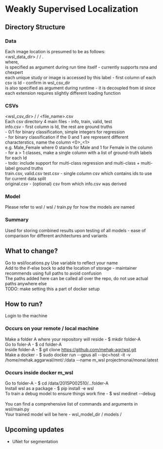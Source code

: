 # Weakly Supervised Localization

## Directory Structure

### Data
Each image location is presumed to be as follows: <br />
<wsl_data_dir> / <data> / <id>.<extension> <br />
where, <br />
    <data> is specified as argument during run time itself - currently supports rsna and chexpert <br />
    <id> each unique study or image is accessed by this label - first column of each csv is Id - confirm in wsl_csv_dir <br />
    <extension> is also specified as argument during runtime - it is decoupled from id since each extension requires slightly different loading function <br />
        
### CSVs
<wsl_csv_dir> / <data> / <file_name>.csv <br />
Each csv directory 4 main files - info, train, valid, test <br />
info.csv - first column is Id, the rest are ground truths <br />
         - 0/1 for binary classification, simple integers for regression <br />
         - for binary classification if the 0 and 1 are represent different characterstics, name the column <0>_<1> <br />
            e.g. Male_Female where 0 stands for Male and 1 for Female in the column <br />
         - for a > 1 classes, make a single column with a list of ground-truth labels for each Id <br />
         - todo: include support for multi-class regression and multi-class + multi-label ground truths <br />
train.csv, valid.csv test.csv - single column csv which contains ids to use for current data split <br />
original.csv - (optional) csv from which info.csv was derived <br />
    
### Model
Please refer to wsl / wsl / train.py for how the models are named <br />

### Summary
Used for storing combined results upon testing of all models - ease of comparison for different architectures and variants <br />

## What to change?

Go to wsl/locations.py
Use <user> variable to reflect your name <br />
Add to the if-else bock to add the location of storage - maintainer recommends using full paths to avoid confusion <br />
The paths added here can be called all over the repo, do not use actual paths anywhere else <br />
TODO: make setting this a part of docker setup <br />

## How to run?

Login to the machine  <br />

### Occurs on your remote / local machine
Make a folder A where your repository will reside  - $ mkdir folder-A  <br />
Go to foler-A - $ cd folder-A  <br />
Inside folder-A  - $ git clone https://github.com/mehak-agr/wsl.git  <br />
Make a docker - $ sudo docker run --gpus all --ipc=host -it -v /home/mehak.aggarwal/mnt/:/data --name m_wsl projectmonai/monai:latest  <br />

### Occurs inside docker m_wsl
Go to folder-A - $ cd /data/2015P002510/...folder-A  <br />
Install wsl as a package  - $ pip install -e wsl  <br />
To train a debug model to ensure things work fine  - $ wsl medinet --debug  <br />
<br />
You can find a comprehensive list of commands and arguments in wsl/main.py  <br />
Your trained model will be here - wsl_model_dir / models /  <br />

## Upcoming updates
- UNet for segmentation
